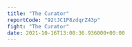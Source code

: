 ```yaml
---
title: "The Curator"
reportCode: "92tJC1P8zdqrZ43p"
fight: "The Curator"
date: 2021-10-16T13:08:36.936000+00:00
---
```

